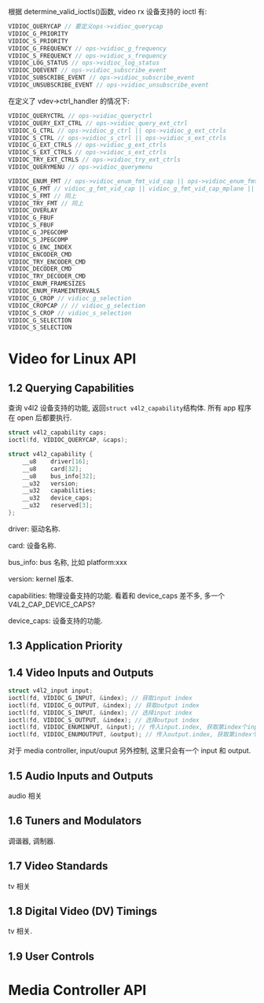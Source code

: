 根据 determine_valid_ioctls()函数, video rx 设备支持的 ioctl 有:

```c
VIDIOC_QUERYCAP // 要定义ops->vidioc_querycap
VIDIOC_G_PRIORITY
VIDIOC_S_PRIORITY
VIDIOC_G_FREQUENCY // ops->vidioc_g_frequency
VIDIOC_S_FREQUENCY // ops->vidioc_s_frequency
VIDIOC_LOG_STATUS // ops->vidioc_log_status
VIDIOC_DQEVENT // ops->vidioc_subscribe_event
VIDIOC_SUBSCRIBE_EVENT // ops->vidioc_subscribe_event
VIDIOC_UNSUBSCRIBE_EVENT // ops->vidioc_unsubscribe_event
```

在定义了 vdev->ctrl_handler 的情况下:

```c
VIDIOC_QUERYCTRL // ops->vidioc_queryctrl
VIDIOC_QUERY_EXT_CTRL // ops->vidioc_query_ext_ctrl
VIDIOC_G_CTRL // ops->vidioc_g_ctrl || ops->vidioc_g_ext_ctrls
VIDIOC_S_CTRL // ops->vidioc_s_ctrl || ops->vidioc_s_ext_ctrls
VIDIOC_G_EXT_CTRLS // ops->vidioc_g_ext_ctrls
VIDIOC_S_EXT_CTRLS // ops->vidioc_s_ext_ctrls
VIDIOC_TRY_EXT_CTRLS // ops->vidioc_try_ext_ctrls
VIDIOC_QUERYMENU // ops->vidioc_querymenu
```

```c
VIDIOC_ENUM_FMT // ops->vidioc_enum_fmt_vid_cap || ops->vidioc_enum_fmt_vid_overlay
VIDIOC_G_FMT // vidioc_g_fmt_vid_cap || vidioc_g_fmt_vid_cap_mplane || vidioc_g_fmt_vid_overlay
VIDIOC_S_FMT // 同上
VIDIOC_TRY_FMT // 同上
VIDIOC_OVERLAY
VIDIOC_G_FBUF
VIDIOC_S_FBUF
VIDIOC_G_JPEGCOMP
VIDIOC_S_JPEGCOMP
VIDIOC_G_ENC_INDEX
VIDIOC_ENCODER_CMD
VIDIOC_TRY_ENCODER_CMD
VIDIOC_DECODER_CMD
VIDIOC_TRY_DECODER_CMD
VIDIOC_ENUM_FRAMESIZES
VIDIOC_ENUM_FRAMEINTERVALS
VIDIOC_G_CROP // vidioc_g_selection
VIDIOC_CROPCAP // // vidioc_g_selection
VIDIOC_S_CROP // vidioc_s_selection
VIDIOC_G_SELECTION
VIDIOC_S_SELECTION
```

# Video for Linux API

## 1.2 Querying Capabilities

查询 v4l2 设备支持的功能, 返回`struct v4l2_capability`结构体. 所有 app 程序在 open 后都要执行.

```c
struct v4l2_capability caps;
ioctl(fd, VIDIOC_QUERYCAP, &caps);
```

```c
struct v4l2_capability {
	__u8	driver[16];
	__u8	card[32];
	__u8	bus_info[32];
	__u32   version;
	__u32	capabilities;
	__u32	device_caps;
	__u32	reserved[3];
};
```

driver: 驱动名称.

card: 设备名称.

bus_info: bus 名称, 比如 platform:xxx

version: kernel 版本.

capabilities: 物理设备支持的功能. 看着和 device_caps 差不多, 多一个 V4L2_CAP_DEVICE_CAPS?

device_caps: 设备支持的功能.

## 1.3 Application Priority

## 1.4 Video Inputs and Outputs

```c
struct v4l2_input input;
ioctl(fd, VIDIOC_G_INPUT, &index); // 获取input index
ioctl(fd, VIDIOC_G_OUTPUT, &index); // 获取output index
ioctl(fd, VIDIOC_S_INPUT, &index); // 选择input index
ioctl(fd, VIDIOC_S_OUTPUT, &index); // 选择output index
ioctl(fd, VIDIOC_ENUMINPUT, &input); // 传入input.index, 获取第index个input的信息
ioctl(fd, VIDIOC_ENUMOUTPUT, &output); // 传入output.index, 获取第index个output的信息
```

对于 media controller, input/ouput 另外控制, 这里只会有一个 input 和 output.

## 1.5 Audio Inputs and Outputs

audio 相关

## 1.6 Tuners and Modulators

调谐器, 调制器.

## 1.7 Video Standards

tv 相关

## 1.8 Digital Video (DV) Timings

tv 相关.

## 1.9 User Controls

# Media Controller API
